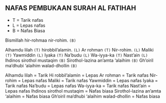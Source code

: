 ## NAFAS PEMBUKAAN SURAH AL FATIHAH

* T = Tarik nafas
* L = Lepas nafas
* B = Nafas Biasa

Bismillah hir-rohmaa nir-rohim. `(B)`

Alhamdu lilah `(T)` hirobbil’alamin. `(L)`
Ar rohman `(T)` Nir-rohim. `(L)`
Maliki `(T)` Yawmiddin `(L)`
Iyaka `(T)` Na’budu `(L)`
Wa-iyya-ka `(T)` Nast’ain `(L)`
Ihdinos sirothol mustaqim `(B)`
Sirothol-lazina an’amta ‘alaihim `(B)`
Gh’oiril ma’dhubi ‘alaihim walad-dhollin `(B)`



Alhamdu lilah = Tarik
Hi robbil’alamin = Lepas
Ar rohman = Tarik nafas
Nir-rohim = Lepas nafas
Maliki = Tarik nafas
Yawmiddin = Lepas nafas
Iyaka = Tarik nafas
Na’budu = Lepas nafas
Wa-iyya-ka = Tarik nafas
Nast’ain = Lepas nafas
Ihdinos sirothol mustaqim = Nafas biasa
Sirothol-lazina an’amta ‘alaihim = Nafas biasa
Gh’oiril ma’dhubi ‘alaihim walad-dhollin = Nafas biasa

